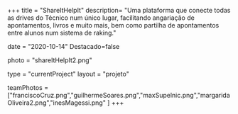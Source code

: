 +++
title = "ShareItHelpIt"
description= "Uma plataforma que conecte todas as drives do Técnico num único lugar, facilitando angariação de apontamentos, livros e muito mais, bem como partilha de apontamentos entre alunos num sistema de raking." 

date = "2020-10-14" 
Destacado=false 

photo = "shareItHelpIt2.png" 

type = "currentProject" 
layout = "projeto" 

teamPhotos = ["franciscoCruz.png","guilhermeSoares.png","maxSupelnic.png","margaridaOliveira2.png","inesMagessi.png" ] 
+++